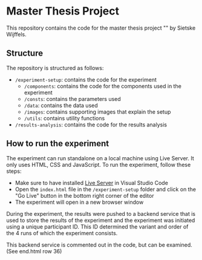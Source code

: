 # Master Thesis Project
This repository contains the code for the master thesis project "" by Sietske Wijffels.

## Structure

The repository is structured as follows:
- `/experiment-setup`: contains the code for the experiment
   - `/components`: contains the code for the components used in the experiment
    - `/consts`: contains the parameters used
    - `/data`: contains the data used
    - `/images`: contains supporting images that explain the setup
    - `/utils`: contains utility functions
- `/results-analysis`: contains the code for the results analysis


## How to run the experiment

The experiment can run standalone on a local machine using Live Server. It only uses HTML, CSS and JavaScript. To run the experiment, follow these steps:
- Make sure to have installed [Live Server](https://marketplace.visualstudio.com/items?itemName=ritwickdey.LiveServer) in Visual Studio Code
- Open the `index.html` file in the `/experiment-setup` folder and click on the "Go Live" button in the bottom right corner of the editor
- The experiment will open in a new browser window


During the experiment, the results were pushed to a backend service that is used to store the results of the experiment and the experiment was initiated using a unique participant ID. This ID determined the variant and order of the 4 runs of which the experiment consists. 

This backend service is commented out in the code, but can be examined. (See end.html row 36)